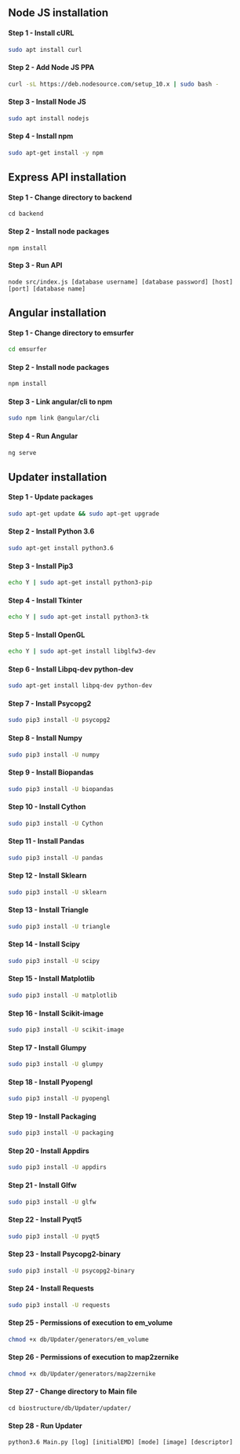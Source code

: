 ## Node JS installation

#### Step 1 - Install cURL

```sh
sudo apt install curl
```

#### Step 2 - Add Node JS PPA

```sh
curl -sL https://deb.nodesource.com/setup_10.x | sudo bash -
```

#### Step 3 - Install Node JS

```sh
sudo apt install nodejs
```

#### Step 4 - Install npm

```sh
sudo apt-get install -y npm
```

## Express API installation

#### Step 1 - Change directory to backend

```shell
cd backend
```

#### Step 2 - Install node packages

```shell
npm install
```

#### Step 3 - Run API

```shell
node src/index.js [database username] [database password] [host] [port] [database name]
```

## Angular installation

#### Step 1 - Change directory to emsurfer

```sh
cd emsurfer
```

#### Step 2 - Install node packages

```sh
npm install
```

#### Step 3 - Link angular/cli to npm

```sh
sudo npm link @angular/cli
```

#### Step 4 - Run Angular

```sh
ng serve
```

## Updater installation

#### Step 1 - Update packages

```sh
sudo apt-get update && sudo apt-get upgrade
```

#### Step 2 - Install Python 3.6

```sh
sudo apt-get install python3.6
```

#### Step 3 - Install Pip3

```sh
echo Y | sudo apt-get install python3-pip
```

#### Step 4 - Install Tkinter

```sh
echo Y | sudo apt-get install python3-tk 
```

#### Step 5 - Install OpenGL

```sh
echo Y | sudo apt-get install libglfw3-dev
```

#### Step 6 - Install Libpq-dev python-dev

```sh
sudo apt-get install libpq-dev python-dev
```

#### Step 7 - Install Psycopg2

```sh
sudo pip3 install -U psycopg2
```

#### Step 8 - Install Numpy

```sh
sudo pip3 install -U numpy 
```

#### Step 9 - Install Biopandas

```sh
sudo pip3 install -U biopandas 
```

#### Step 10 - Install Cython

```sh
sudo pip3 install -U Cython 
```

#### Step 11 - Install Pandas

```sh
sudo pip3 install -U pandas
```

#### Step 12 - Install Sklearn

```sh
sudo pip3 install -U sklearn
```

#### Step 13 - Install Triangle

```sh
sudo pip3 install -U triangle
```

#### Step 14 - Install Scipy

```sh
sudo pip3 install -U scipy
```

#### Step 15 - Install Matplotlib

```sh
sudo pip3 install -U matplotlib
```

#### Step 16 - Install Scikit-image

```sh
sudo pip3 install -U scikit-image
```

#### Step 17 - Install Glumpy

```sh
sudo pip3 install -U glumpy
```

#### Step 18 - Install Pyopengl

```sh
sudo pip3 install -U pyopengl
```

#### Step 19 - Install Packaging 

```sh
sudo pip3 install -U packaging 
```

#### Step 20 - Install Appdirs

```sh
sudo pip3 install -U appdirs  
```

#### Step 21 - Install Glfw

```sh
sudo pip3 install -U glfw 
```

#### Step 22 - Install Pyqt5

```sh
sudo pip3 install -U pyqt5
```

#### Step 23 - Install Psycopg2-binary

```sh
sudo pip3 install -U psycopg2-binary
```

#### Step 24 - Install Requests

```sh
sudo pip3 install -U requests
```

#### Step 25 - Permissions of execution to em_volume

```sh
chmod +x db/Updater/generators/em_volume
```

#### Step 26 - Permissions of execution to map2zernike

```sh
chmod +x db/Updater/generators/map2zernike
```

#### Step 27 - Change directory to Main file

```shell
cd biostructure/db/Updater/updater/
```

#### Step 28 - Run Updater

```shell
python3.6 Main.py [log] [initialEMD] [mode] [image] [descriptor]
```
